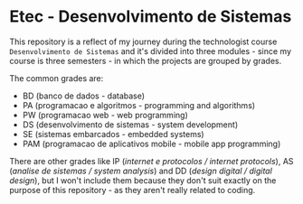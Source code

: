 # Etec - Desenvolvimento de Sistemas 

This repository is a reflect of my journey during the technologist course `Desenvolvimento de Sistemas` and it's divided into three modules - since my course is three semesters - in which the projects are grouped by grades.

The common grades are:

- BD (banco de dados - database)
- PA (programacao e algoritmos - programming and algorithms)
- PW (programacao web - web programming)
- DS (desenvolvimento de sistemas - system development)
- SE (sistemas embarcados - embedded systems)
- PAM (programacao de aplicativos mobile - mobile app programming)

There are other grades like IP (*internet e protocolos / internet  protocols*), AS (*analise de sistemas / system analysis*) and DD (*design digital / digital design*), but I won't include them because they don't suit exactly on the purpose of this repository - as they aren't really related to coding.

